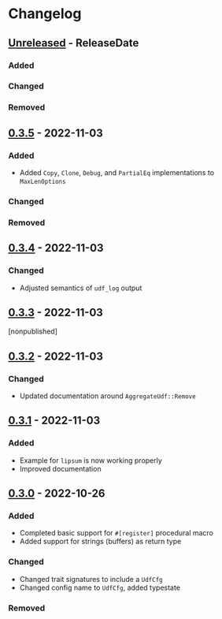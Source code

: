 # Changelog

<!-- next-header -->

## [Unreleased] - ReleaseDate

### Added

### Changed

### Removed



## [0.3.5] - 2022-11-03

### Added

- Added `Copy`, `Clone`, `Debug`, and `PartialEq` implementations to
  `MaxLenOptions`

### Changed

### Removed



## [0.3.4] - 2022-11-03

### Changed

- Adjusted semantics of `udf_log` output


## [0.3.3] - 2022-11-03

\[nonpublished\]



## [0.3.2] - 2022-11-03

### Changed

- Updated documentation around `AggregateUdf::Remove`



## [0.3.1] - 2022-11-03

### Added

- Example for `lipsum` is now working properly
- Improved documentation


## [0.3.0] - 2022-10-26

### Added

- Completed basic support for `#[register]` procedural macro
- Added support for strings (buffers) as return type

### Changed

- Changed trait signatures to include a `UdfCfg`
- Changed config name to `UdfCfg`, added typestate

### Removed


<!-- next-url -->
[Unreleased]: https://github.com/pluots/stringmetrics/compare/v0.3.5...HEAD
[0.3.5]: https://github.com/pluots/stringmetrics/compare/v0.3.4...v0.3.5
[0.3.4]: https://github.com/pluots/stringmetrics/compare/v0.3.3...v0.3.4
[0.3.3]: https://github.com/pluots/stringmetrics/compare/v0.3.2...v0.3.3
[0.3.2]: https://github.com/pluots/stringmetrics/compare/v0.3.1...v0.3.2
[0.3.1]: https://github.com/pluots/stringmetrics/compare/v0.3.0...v0.3.1
[0.3.0]: https://github.com/pluots/udf/compare/v0.0.1...v0.3.0
